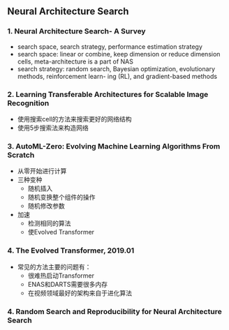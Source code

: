 ## Neural Architecture Search

### 1. Neural Architecture Search- A Survey
- search space, search strategy, performance estimation strategy
- search space: linear or combine, keep dimension or reduce dimension cells, meta-architecture is a part of NAS
- search strategy: random search, Bayesian optimization, evolutionary methods, reinforcement learn- ing (RL), and gradient-based methods

### 2. Learning Transferable Architectures for Scalable Image Recognition
- 使用搜索cell的方法来搜索更好的网络结构
- 使用5步搜索法来构造网络

### 3. AutoML-Zero: Evolving Machine Learning Algorithms From Scratch
- 从零开始进行计算
- 三种变种
  - 随机插入
  - 随机变换整个组件的操作
  - 随机修改参数
- 加速
  - 检测相同的算法
  - 使Evolved Transformer

### 4. The Evolved Transformer, 2019.01
- 常见的方法主要的问题有：
  - 很难热启动Transformer
  - ENAS和DARTS需要很多内存
  - 在视频领域最好的架构来自于进化算法

### 4. Random Search and Reproducibility for Neural Architecture Search
